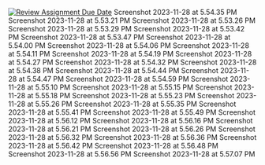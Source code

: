 [![Review Assignment Due Date](https://classroom.github.com/assets/deadline-readme-button-24ddc0f5d75046c5622901739e7c5dd533143b0c8e959d652212380cedb1ea36.svg)](https://classroom.github.com/a/U8VHH9NX)
Screenshot 2023-11-28 at 5.54.35 PM
Screenshot 2023-11-28 at 5.53.21 PM
Screenshot 2023-11-28 at 5.53.26 PM
Screenshot 2023-11-28 at 5.53.29 PM
Screenshot 2023-11-28 at 5.53.42 PM
Screenshot 2023-11-28 at 5.53.47 PM
Screenshot 2023-11-28 at 5.54.00 PM
Screenshot 2023-11-28 at 5.54.06 PM
Screenshot 2023-11-28 at 5.54.11 PM
Screenshot 2023-11-28 at 5.54.19 PM
Screenshot 2023-11-28 at 5.54.27 PM
Screenshot 2023-11-28 at 5.54.32 PM
Screenshot 2023-11-28 at 5.54.38 PM
Screenshot 2023-11-28 at 5.54.44 PM
Screenshot 2023-11-28 at 5.54.47 PM
Screenshot 2023-11-28 at 5.54.59 PM
Screenshot 2023-11-28 at 5.55.10 PM
Screenshot 2023-11-28 at 5.55.15 PM
Screenshot 2023-11-28 at 5.55.18 PM
Screenshot 2023-11-28 at 5.55.23 PM
Screenshot 2023-11-28 at 5.55.26 PM
Screenshot 2023-11-28 at 5.55.35 PM
Screenshot 2023-11-28 at 5.55.41 PM
Screenshot 2023-11-28 at 5.55.49 PM
Screenshot 2023-11-28 at 5.56.12 PM
Screenshot 2023-11-28 at 5.56.16 PM
Screenshot 2023-11-28 at 5.56.21 PM
Screenshot 2023-11-28 at 5.56.26 PM
Screenshot 2023-11-28 at 5.56.32 PM
Screenshot 2023-11-28 at 5.56.36 PM
Screenshot 2023-11-28 at 5.56.42 PM
Screenshot 2023-11-28 at 5.56.48 PM
Screenshot 2023-11-28 at 5.56.56 PM
Screenshot 2023-11-28 at 5.57.07 PM
